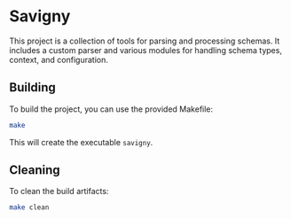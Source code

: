 # Savigny

This project is a collection of tools for parsing and processing schemas. It includes a custom parser and various modules for handling schema types, context, and configuration.

## Building

To build the project, you can use the provided Makefile:

```bash
make
```

This will create the executable `savigny`.

## Cleaning

To clean the build artifacts:
```bash
make clean
``` 